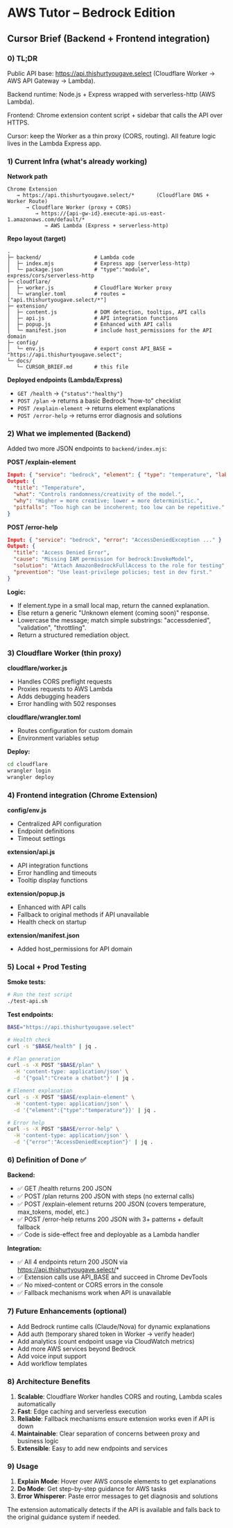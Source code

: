 # AWS Tutor – Bedrock Edition

## Cursor Brief (Backend + Frontend integration)

### 0) TL;DR

Public API base: https://api.thishurtyougave.select (Cloudflare Worker → AWS API Gateway → Lambda).

Backend runtime: Node.js + Express wrapped with serverless-http (AWS Lambda).

Frontend: Chrome extension content script + sidebar that calls the API over HTTPS.

Cursor: keep the Worker as a thin proxy (CORS, routing). All feature logic lives in the Lambda Express app.

### 1) Current Infra (what's already working)

**Network path**
```
Chrome Extension
   → https://api.thishurtyougave.select/*       (Cloudflare DNS + Worker Route)
      → Cloudflare Worker (proxy + CORS)
         → https://{api-gw-id}.execute-api.us-east-1.amazonaws.com/default/*
            → AWS Lambda (Express + serverless-http)
```

**Repo layout (target)**
```
.
├─ backend/                 # Lambda code
│  ├─ index.mjs             # Express app (serverless-http)
│  └─ package.json          # "type":"module", express/cors/serverless-http
├─ cloudflare/
│  ├─ worker.js             # Cloudflare Worker proxy
│  └─ wrangler.toml         # routes = ["api.thishurtyougave.select/*"]
├─ extension/
│  ├─ content.js            # DOM detection, tooltips, API calls
│  ├─ api.js                # API integration functions
│  ├─ popup.js              # Enhanced with API calls
│  └─ manifest.json         # include host_permissions for the API domain
├─ config/
│  └─ env.js                # export const API_BASE = "https://api.thishurtyougave.select";
└─ docs/
   └─ CURSOR_BRIEF.md       # this file
```

**Deployed endpoints (Lambda/Express)**
- `GET /health` → `{"status":"healthy"}`
- `POST /plan` → returns a basic Bedrock "how-to" checklist
- `POST /explain-element` → returns element explanations
- `POST /error-help` → returns error diagnosis and solutions

### 2) What we implemented (Backend)

Added two more JSON endpoints to `backend/index.mjs`:

**POST /explain-element**
```json
Input: { "service": "bedrock", "element": { "type": "temperature", "label": "Temperature" } }
Output: {
  "title": "Temperature",
  "what": "Controls randomness/creativity of the model.",
  "why": "Higher = more creative; lower = more deterministic.",
  "pitfalls": "Too high can be incoherent; too low can be repetitive."
}
```

**POST /error-help**
```json
Input: { "service": "bedrock", "error": "AccessDeniedException ..." }
Output: {
  "title": "Access Denied Error",
  "cause": "Missing IAM permission for bedrock:InvokeModel",
  "solution": "Attach AmazonBedrockFullAccess to the role for testing",
  "prevention": "Use least-privilege policies; test in dev first."
}
```

**Logic:**
- If element.type in a small local map, return the canned explanation.
- Else return a generic "Unknown element (coming soon)" response.
- Lowercase the message; match simple substrings: "accessdenied", "validation", "throttling".
- Return a structured remediation object.

### 3) Cloudflare Worker (thin proxy)

**cloudflare/worker.js**
- Handles CORS preflight requests
- Proxies requests to AWS Lambda
- Adds debugging headers
- Error handling with 502 responses

**cloudflare/wrangler.toml**
- Routes configuration for custom domain
- Environment variables setup

**Deploy:**
```bash
cd cloudflare
wrangler login
wrangler deploy
```

### 4) Frontend integration (Chrome Extension)

**config/env.js**
- Centralized API configuration
- Endpoint definitions
- Timeout settings

**extension/api.js**
- API integration functions
- Error handling and timeouts
- Tooltip display functions

**extension/popup.js**
- Enhanced with API calls
- Fallback to original methods if API unavailable
- Health check on startup

**extension/manifest.json**
- Added host_permissions for API domain

### 5) Local + Prod Testing

**Smoke tests:**
```bash
# Run the test script
./test-api.sh
```

**Test endpoints:**
```bash
BASE="https://api.thishurtyougave.select"

# Health check
curl -s "$BASE/health" | jq .

# Plan generation
curl -s -X POST "$BASE/plan" \
  -H 'content-type: application/json' \
  -d '{"goal":"Create a chatbot"}' | jq .

# Element explanation
curl -s -X POST "$BASE/explain-element" \
  -H 'content-type: application/json' \
  -d '{"element":{"type":"temperature"}}' | jq .

# Error help
curl -s -X POST "$BASE/error-help" \
  -H 'content-type: application/json' \
  -d '{"error":"AccessDeniedException"}' | jq .
```

### 6) Definition of Done ✅

**Backend:**
- ✅ GET /health returns 200 JSON
- ✅ POST /plan returns 200 JSON with steps (no external calls)
- ✅ POST /explain-element returns 200 JSON (covers temperature, max_tokens, model, etc.)
- ✅ POST /error-help returns 200 JSON with 3+ patterns + default fallback
- ✅ Code is side-effect free and deployable as a Lambda handler

**Integration:**
- ✅ All 4 endpoints return 200 JSON via https://api.thishurtyougave.select/*
- ✅ Extension calls use API_BASE and succeed in Chrome DevTools
- ✅ No mixed-content or CORS errors in the console
- ✅ Fallback mechanisms work when API is unavailable

### 7) Future Enhancements (optional)

- Add Bedrock runtime calls (Claude/Nova) for dynamic explanations
- Add auth (temporary shared token in Worker → verify header)
- Add analytics (count endpoint usage via CloudWatch metrics)
- Add more AWS services beyond Bedrock
- Add voice input support
- Add workflow templates

### 8) Architecture Benefits

1. **Scalable**: Cloudflare Worker handles CORS and routing, Lambda scales automatically
2. **Fast**: Edge caching and serverless execution
3. **Reliable**: Fallback mechanisms ensure extension works even if API is down
4. **Maintainable**: Clear separation of concerns between proxy and business logic
5. **Extensible**: Easy to add new endpoints and services

### 9) Usage

1. **Explain Mode**: Hover over AWS console elements to get explanations
2. **Do Mode**: Get step-by-step guidance for AWS tasks
3. **Error Whisperer**: Paste error messages to get diagnosis and solutions

The extension automatically detects if the API is available and falls back to the original guidance system if needed.
